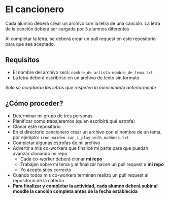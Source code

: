 # El cancionero

Cada alumno deberá crear un archivo con la letra de una canción. La letra de la
canción deberá ser cargada por 3 alumnos diferentes

Al completar la letra, se deberá crear un pull request en este repositorio para
que sea aceptado.

## Requisitos

* El nombre del archivo será: `nombre_de_artista-nombre_de_tema.txt`
* La letra deberá escribirse en un archivo de texto sin formato

*Sólo se aceptarán las letras que respeten lo mencionado anteriormente*


## ¿Cómo proceder?

* Determinar mi grupo de tres personas
* Planificar como trabajaremos (quien escribirá qué estrofa)
* Clonar este repositorio
* En el directorio cancionero crear un archivo con el nombre de un tema, por
  ejemplo: `iron_maiden-can_i_play_with_madness.txt`
* Completar algunas estrofas de mi archivo
* Advertir a mis co-workers que finalicé mi parte para que puedan avanzar
  clonando mi repo 
  * Cada co-worker deberá clonar **mi repo** 
  * Trabajan sobre mi tema y al finalizar hacen un pull request a **mi repo**
  * Yo acepto si es correcto
* Cuando todos mis co-workers terminan realizo un pull request al repositorio de
  la cátedra
* **Para finalizar y completar la actividad, cada alumno deberá subir al moodle la
  canción completa antes de la fecha establecida**

